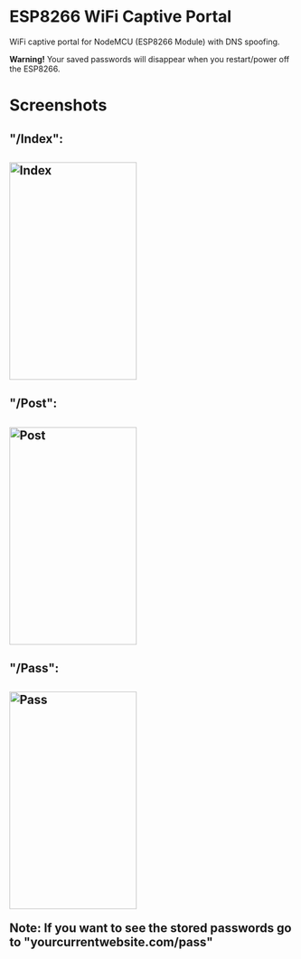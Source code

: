 # ESP8266 WiFi Captive Portal
WiFi captive portal for NodeMCU (ESP8266 Module) with DNS spoofing.

<b>Warning!</b> Your saved passwords will disappear when you restart/power off the ESP8266.

# Screenshots

<h2>"/Index":<h2>
<img width="225" height="385" src="https://raw.githubusercontent.com/BlueArduino20/ESP8266_WiFi_Captive_Portal/master/src/1_Index.jpg" title="Index">

<h2>"/Post":<h2>
<img width="225" height="385" src="https://raw.githubusercontent.com/BlueArduino20/ESP8266_WiFi_Captive_Portal/master/src/2_Post.jpg" title="Post">

<h2>"/Pass":<h2>
<img width="225" height="385" src="https://raw.githubusercontent.com/BlueArduino20/ESP8266_WiFi_Captive_Portal/master/src/3_Pass.jpg" title="Pass">

<b>Note:</b> If you want to see the stored passwords go to "yourcurrentwebsite.com<b>/pass</b>"
